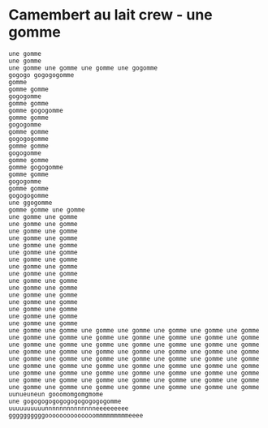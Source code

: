 # Camembert au lait crew - une gomme

    une gomme
    une gomme
    une gomme une gomme une gomme une gogomme
    gogogo gogogogomme
    gomme
    gomme gomme
    gogogomme
    gomme gomme
    gomme gogogomme
    gomme gomme
    gogogomme
    gomme gomme
    gogogogomme
    gomme gomme
    gogogomme
    gomme gomme
    gomme gogogomme
    gomme gomme
    gogogomme
    gomme gomme
    gogogogomme
    une ggogomme
    gomme gomme une gomme
    une gomme une gomme
    une gomme une gomme
    une gomme une gomme
    une gomme une gomme
    une gomme une gomme
    une gomme une gomme
    une gomme une gomme
    une gomme une gomme
    une gomme une gomme
    une gomme une gomme
    une gomme une gomme
    une gomme une gomme
    une gomme une gomme
    une gomme une gomme
    une gomme une gomme
    une gomme une gomme
    une gomme une gomme une gomme une gomme une gomme une gomme une gomme une gomme une gomme une gomme une gomme une gomme une gomme une gomme une gomme une gomme une gomme une gomme une gomme une gomme une gomme une gomme une gomme une gomme une gomme une gomme une gomme une gomme une gomme une gomme une gomme une gomme une gomme une gomme une gomme une gomme une gomme une gomme une gomme une gomme une gomme une gomme une gomme une gomme une gomme une gomme une gomme une gomme une gomme une gomme une gomme une gomme une gomme une gomme une gomme une gomme une gomme une gomme une gomme une gomme une gomme une gomme une gomme
    uunueuneun gooomomgomgmome
    une gogogogogogogogogogogogomme
    uuuuuuuuuunnnnnnnnnnnnnneeeeeeeee ggggggggggoooooooooooooommmmmmmmmeeee
